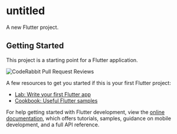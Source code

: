 # untitled

A new Flutter project.

## Getting Started

This project is a starting point for a Flutter application.

![CodeRabbit Pull Request Reviews](https://img.shields.io/coderabbit/prs/github/helalxp/quran_app?utm_source=oss&utm_medium=github&utm_campaign=helalxp%2Fquran_app&labelColor=171717&color=FF570A&link=https%3A%2F%2Fcoderabbit.ai&label=CodeRabbit+Reviews)

A few resources to get you started if this is your first Flutter project:

- [Lab: Write your first Flutter app](https://docs.flutter.dev/get-started/codelab)
- [Cookbook: Useful Flutter samples](https://docs.flutter.dev/cookbook)

For help getting started with Flutter development, view the
[online documentation](https://docs.flutter.dev/), which offers tutorials,
samples, guidance on mobile development, and a full API reference.
